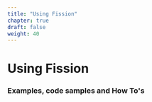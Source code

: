 ```yaml
---
title: "Using Fission"
chapter: true
draft: false
weight: 40
---
```


# Using Fission

### Examples, code samples and How To's